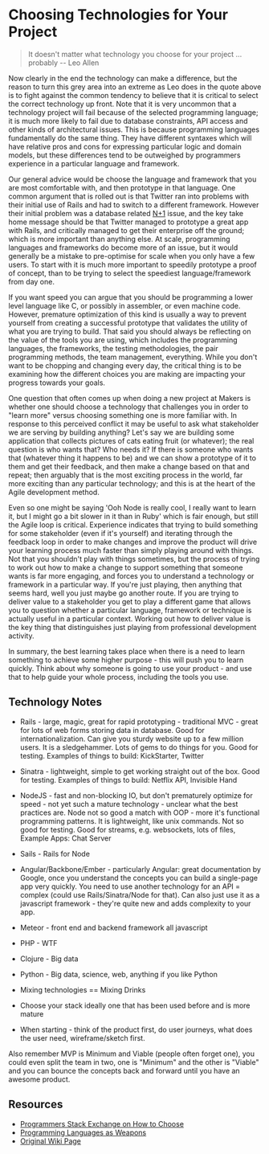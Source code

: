 Choosing Technologies for Your Project
======================================

> It doesn't matter what technology you choose for your project ... probably -- Leo Allen

Now clearly in the end the technology can make a difference, but the reason to turn this grey area into an extreme as Leo does in the quote above is to fight against the common tendency to believe that it is critical to select the correct technology up front.  Note that it is very uncommon that a technology project will fail because of the selected programming language; it is much more likely to fail due to database constraints, API access and other kinds of architectural issues.  This is because programming languages fundamentally do the same thing.  They have different syntaxes which will have relative pros and cons for expressing particular logic and domain models, but these differences tend to be outweighed by programmers experience in a particular language and framework.

Our general advice would be choose the language and framework that you are most comfortable with, and then prototype in that language.  One common argument that is rolled out is that Twitter ran into problems with their initial use of Rails and had to switch to a different framework.  However their initial problem was a database related [N+1](http://use-the-index-luke.com/sql/join/nested-loops-join-n1-problem) issue, and the key take home message should be that Twitter managed to prototype a great app with Rails, and critically managed to get their enterprise off the ground; which is more important than anything else.  At scale, programming languages and frameworks do become more of an issue, but it would generally be a mistake to pre-optimise for scale when you only have a few users.  To start with it is much more important to speedily prototype a proof of concept, than to be trying to select the speediest language/framework from day one.

If you want speed you can argue that you should be programming a lower level language like C, or possibly in assembler, or even machine code.  However, premature optimization of this kind is usually a way to prevent yourself from creating a successful prototype that validates the utility of what you are trying to build.  That said you should always be reflecting on the value of the tools you are using, which includes the programming languages, the frameworks, the testing methodologies, the pair programming methods, the team management, everything.  While you don't want to be chopping and changing every day, the critical thing is to be examining how the different choices you are making are impacting your progress towards your goals.  

One question that often comes up when doing a new project at Makers is whether one should choose a technology that challenges you in order to "learn more" versus choosing something one is more familiar with.  In response to this perceived conflict it may be useful to ask what stakeholder we are serving by building anything?  Let's say we are building some application that collects pictures of cats eating fruit (or whatever); the real question is who wants that?  Who needs it?  If there is someone who wants that (whatever thing it happens to be) and we can show a prototype of it to them and get their feedback, and then make a change based on that and repeat; then arguably that is the most exciting process in the world, far more exciting than any particular technology; and this is at the heart of the Agile development method.

Even so one might be saying 'Ooh Node is really cool, I really want to learn it, but I might go a bit slower in it than in Ruby' which is fair enough, but still the Agile loop is critical.  Experience indicates that trying to build something for some stakeholder (even if it's yourself) and iterating through the feedback loop in order to make changes and improve the product will drive your learning process much faster than simply playing around with things.  Not that you shouldn't play with things sometimes, but the process of trying to work out how to make a change to support something that someone wants is far more engaging, and forces you to understand a technology or framework in a particular way.  If you're just playing, then anything that seems hard, well you just maybe go another route.  If you are trying to deliver value to a stakeholder you get to play a different game that allows you to question whether a particular language, framework or technique is actually useful in a particular context.  Working out how to deliver value is the key thing that distinguishes just playing from professional development activity.

In summary, the best learning takes place when there is a need to learn something to achieve some higher purpose - this will push you to learn quickly.  Think about why someone is going to use your product - and use that to help guide your whole process, including the tools you use.

Technology Notes
--------

* Rails - large, magic, great for rapid prototyping - traditional MVC - great for lots of web forms storing data in database. Good for internationalization.  Can give you sturdy website up to a few million users.  It is a sledgehammer.  Lots of gems to do things for you.  Good for testing.  Examples of things to build: KickStarter, Twitter

* Sinatra - lightweight, simple to get working straight out of the box.  Good for testing.  Examples of things to build: Netflix API, Invisible Hand

* NodeJS - fast and non-blocking IO, but don't prematurely optimize for speed - not yet such a mature technology - unclear what the best practices are. Node not so good a match with OOP - more it's functional programming patterns.  It is lightweight, like unix commands.  Not so good for testing. Good for streams, e.g. websockets, lots of files, Example Apps: Chat Server

* Sails - Rails for Node

* Angular/Backbone/Ember - particularly Angular: great documentation by Google, once you understand the concepts you can build a single-page app very quickly. You need to use another technology for an API = complex (could use Rails/Sinatra/Node for that). Can also just use it as a javascript framework - they're quite new and adds complexity to your app.

* Meteor - front end and backend framework all javascript

* PHP - WTF

* Clojure - Big data

* Python - Big data, science, web, anything if you like Python

* Mixing technologies == Mixing Drinks

* Choose your stack ideally one that has been used before and is more mature

* When starting - think of the product first, do user journeys, what does the user need, wireframe/sketch first.

Also remember MVP is Minimum and Viable (people often forget one), you could even split the team in two, one is "Minimum" and the other is "Viable" and you can bounce the concepts back and forward until you have an awesome product.

Resources
--------

* [Programmers Stack Exchange on How to Choose](http://programmers.stackexchange.com/questions/125306/how-to-choose-the-most-suitable-technologies-for-your-project)
* [Programming Languages as Weapons](http://bjorn.tipling.com/if-programming-languages-were-weapons)
* [Original Wiki Page](https://github.com/makersacademy/course/wiki/Choosing-Technology-For-a-Project)



